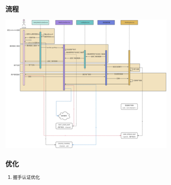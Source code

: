 ## 流程
![](https://raw.githubusercontent.com/danmuking/image/main/7f6e33b91a9818301f9b803fbbbb5705.jpeg)
## 优化

1. 握手认证优化



